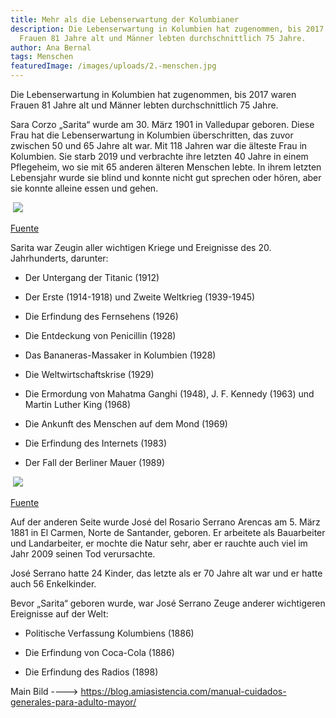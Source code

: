 ```yaml
---
title: Mehr als die Lebenserwartung der Kolumbianer
description: Die Lebenserwartung in Kolumbien hat zugenommen, bis 2017 waren
  Frauen 81 Jahre alt und Männer lebten durchschnittlich 75 Jahre.
author: Ana Bernal
tags: Menschen
featuredImage: /images/uploads/2.-menschen.jpg
---
```

Die Lebenserwartung in Kolumbien hat zugenommen, bis 2017 waren Frauen 81 Jahre alt und Männer lebten durchschnittlich 75 Jahre.

Sara Corzo „Sarita“ wurde am 30. März 1901 in Valledupar geboren. Diese Frau hat die Lebenserwartung in Kolumbien überschritten, das zuvor zwischen 50 und 65 Jahre alt war. Mit 118 Jahren war die älteste Frau in Kolumbien. Sie starb 2019 und verbrachte ihre letzten 40 Jahre in einem Pflegeheim, wo sie mit 65 anderen älteren Menschen lebte. In ihrem letzten Lebensjahr wurde sie blind und konnte nicht gut sprechen oder hören, aber sie konnte alleine essen und gehen.

 ![](https://lh6.googleusercontent.com/poCNNCKEcw7b4u9Mkp-5qe6A8lKY3S0kaZ7hi6Qhf4CQb25mSJbHxqny7ner0HDK_L7z-QqdoCBl_buyQ1WKcDy8r8j-guu0Dx6Ljs9mvAVnLOCnL1lP2gCvWIzIvCJA5qzaq03k)

[Fuente](https://caracol.com.co/emisora/2019/05/10/bucaramanga/1557489216_895319.html)

[](https://caracol.com.co/emisora/2019/05/10/bucaramanga/1557489216_895319.html)
[](https://caracol.com.co/emisora/2019/05/10/bucaramanga/1557489216_895319.html)

Sarita war Zeugin aller wichtigen Kriege und Ereignisse des 20. Jahrhunderts, darunter:

- Der Untergang der Titanic (1912)

- Der Erste (1914-1918) und Zweite Weltkrieg (1939-1945)

- Die Erfindung des Fernsehens (1926)

- Die Entdeckung von Penicillin (1928) 

- Das Bananeras-Massaker in Kolumbien (1928)

- Die Weltwirtschaftskrise (1929)

- Die Ermordung von Mahatma Ganghi (1948), J. F. Kennedy (1963) und Martin Luther King (1968)

- Die Ankunft des Menschen auf dem Mond (1969)

- Die Erfindung des Internets (1983)

- Der Fall der Berliner Mauer (1989)

 ![](https://lh4.googleusercontent.com/Quv4z73pdVOBnL3RklH7vR2IIcPbYvPbPoWHz7UsKhyPSPnL3uvrH1cvGcyy_kGNQrw_jzl7rSvAbVt8osoNaaUD4T4wG-GU9tKf827c4QzWg91271UDpVWuVuonuoMohmmn9aac)

[Fuente](http://168.176.5.41/UNIMEDIOS_Digital/articulos/ciencia_tecnologia/ciencia_tecnologia_20080812_vejez.html)

Auf der anderen Seite wurde José del Rosario Serrano Arencas am 5. März 1881 in El Carmen, Norte de Santander, geboren. Er arbeitete als Bauarbeiter und Landarbeiter, er mochte die Natur sehr, aber er rauchte auch viel im Jahr 2009 seinen Tod verursachte.

José Serrano hatte 24 Kinder, das letzte als er 70 Jahre alt war und er hatte auch 56 Enkelkinder.

Bevor „Sarita“ geboren wurde, war José Serrano Zeuge anderer wichtigeren Ereignisse auf der Welt:

- Politische Verfassung Kolumbiens (1886)

- Die Erfindung von Coca-Cola (1886)

- Die Erfindung des Radios (1898)

Main Bild ----> <https://blog.amiasistencia.com/manual-cuidados-generales-para-adulto-mayor/>